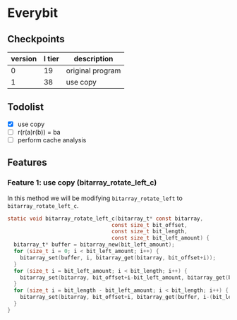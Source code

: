 # Everybit

## Checkpoints

version | l tier | description
------- | ------ | ---------
0       | 19     | original program
1       | 38     | use copy

## Todolist

- [x] use copy
- [ ] r(r(a)r(b)) = ba 
- [ ] perform cache analysis

## Features

### Feature 1: use copy (bitarray_rotate_left_c)

In this method we will be modifying `bitarray_rotate_left` to `bitarray_rotate_left_c`.

``` c
static void bitarray_rotate_left_c(bitarray_t* const bitarray,
                                 const size_t bit_offset,
                                 const size_t bit_length,
                                 const size_t bit_left_amount) {
  bitarray_t* buffer = bitarray_new(bit_left_amount);
  for (size_t i = 0; i < bit_left_amount; i++) {
    bitarray_set(buffer, i, bitarray_get(bitarray, bit_offset+i));
  }
  for (size_t i = bit_left_amount; i < bit_length; i++) {
    bitarray_set(bitarray, bit_offset+i-bit_left_amount, bitarray_get(bitarray, bit_offset+i));
  }
  for (size_t i = bit_length - bit_left_amount; i < bit_length; i++) {
    bitarray_set(bitarray, bit_offset+i, bitarray_get(buffer, i-(bit_length - bit_left_amount)));
  }
}
```